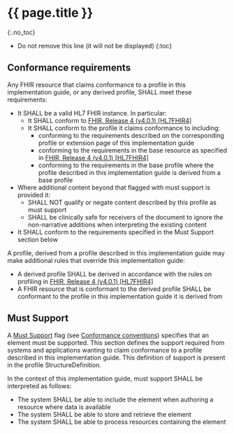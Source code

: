 # {{ page.title }}
{:.no_toc}
<!-- TOC  the css styling for this is \pages\assets\css\project.css under 'markdown-toc'-->
* Do not remove this line (it will not be displayed)
{:toc}
## Conformance requirements
Any FHIR resource that claims conformance to a profile in this implementation guide, or any derived profile, SHALL meet these requirements:

* It SHALL be a valid HL7 FHIR instance. In particular:
    * It SHALL conform to [FHIR, Release 4 (v4.0.1) [HL7FHIR4]](index.html#HL7FHIR4)
    * It SHALL conform to the profile it claims conformance to including:
        * conforming to the requirements described on the corresponding profile or extension page of this implementation guide
        * conforming to the requirements in the base resource as specified in [FHIR, Release 4 (v4.0.1) [HL7FHIR4]](index.html#HL7FHIR4)
        * conforming to the requirements in the base profile where the profile described in this implementation guide is derived from a base profile
* Where additional content beyond that flagged with must support is provided it:
    * SHALL NOT qualify or negate content described by this profile as must support
    * SHALL be clinically safe for receivers of the document to ignore the non-narrative additions when interpreting the existing content
* It SHALL conform to the requirements specified in the Must Support section below

A profile, derived from a profile described in this implementation guide may make additional rules that override this implementation guide:

* A derived profile SHALL be derived in accordance with the rules on profiling in [FHIR, Release 4 (v4.0.1) [HL7FHIR4]](index.html#HL7FHIR4)
* A FHIR resource that is conformant to the derived profile SHALL be conformant to the profile in this implementation guide it is derived from


## Must Support
A [Must Support](http://hl7.org/fhir/r4/conformance-rules.html#mustSupport) flag (see [Conformance conventions](guidance.html#conformance-conventions)) specifies that an element must be supported. This section defines the support required from systems and applications wanting to claim conformance to a profile described in this implementation guide. This definition of support is present in the profile StructureDefinition.

In the context of this implementation guide, must support SHALL be interpreted as follows:

* The system SHALL be able to include the element when authoring a resource where data is available
* The system SHALL be able to store and retrieve the element
* The system SHALL be able to process resources containing the element